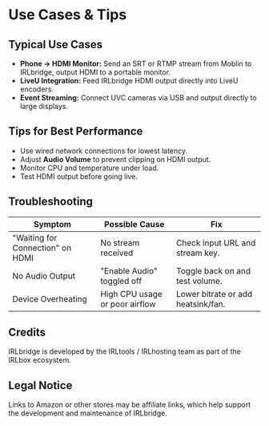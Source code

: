 # Use Cases & Tips

## Typical Use Cases

- **Phone → HDMI Monitor:** Send an SRT or RTMP stream from Moblin to IRLbridge, output HDMI to a portable monitor.
- **LiveU Integration:** Feed IRLbridge HDMI output directly into LiveU encoders.
- **Event Streaming:** Connect UVC cameras via USB and output directly to large displays.

## Tips for Best Performance

- Use wired network connections for lowest latency.
- Adjust **Audio Volume** to prevent clipping on HDMI output.
- Monitor CPU and temperature under load.
- Test HDMI output before going live.

## Troubleshooting

| Symptom | Possible Cause | Fix |
|---------|---------------|-----|
| "Waiting for Connection" on HDMI | No stream received | Check input URL and stream key. |
| No Audio Output | "Enable Audio" toggled off | Toggle back on and test volume. |
| Device Overheating | High CPU usage or poor airflow | Lower bitrate or add heatsink/fan. |

## Credits

IRLbridge is developed by the IRLtools / IRLhosting team as part of the IRLbox ecosystem.

## Legal Notice

Links to Amazon or other stores may be affiliate links, which help support the development and maintenance of IRLbridge.
